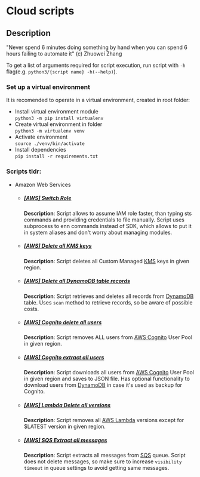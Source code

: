 # Cloud scripts

## Description
"Never spend 6 minutes doing something by hand when you can spend 6 hours failing to automate it" (c) Zhuowei Zhang

To get a list of arguments required for script execution, run script with `-h` flag(e.g. `python3/{script name} -h(--help)`).

### Set up a virtual environment
It is recomended to operate in a virtual environment, created in root folder:

* Install virtual environment module \
`python3 -m pip install virtualenv`
* Create virtual environment in folder \
`python3 -m virtualenv venv`
* Activate environment \
`source ./venv/bin/activate`
* Install dependencies \
`pip install -r requirements.txt`

### Scripts tldr:
* Amazon Web Services
    * ##### [[AWS] Switch Role](aws/sts-switch-role.py)
        **Description**: Script allows to assume IAM role faster, than typing sts commands and providing credentials to file manually. Script uses subprocess to enn commands instead of SDK, which allows to put it in system aliases and don't worry about managing modules.  

    * ##### [[AWS] Delete all KMS keys](aws/kms/delete-keys.py)
        **Description**: Script deletes all Custom Managed [KMS](https://aws.amazon.com/kms/) keys in given region.  

    * ##### [[AWS] Delete all DynamoDB table records](aws/dynamodb/delete-records.py)
        **Description**: Script retrieves and deletes all records from [DynamoDB](https://aws.amazon.com/dynamodb) table. Uses `scan` method to retrieve records, so be aware of possible costs. 

    * ##### [[AWS] Cognito delete all users](aws/cognito/delete-users.py)
        **Description**: Script removes ALL users from [AWS Cognito](https://aws.amazon.com/cognito/) User Pool in given region.
    
    * ##### [[AWS] Cognito extract all users](aws/cognito/extract-users.py)
        **Description**: Script downloads all users from [AWS Cognito](https://aws.amazon.com/cognito/) User Pool in given region and saves to JSON file. Has optional functionality to download users from [DynamoDB](https://aws.amazon.com/dynamodb/) in case it's used as backup for Cognito.

    * ##### [[AWS] Lambda Delete all versions](aws/lambda/delete-versions.py)
        **Description**: Script removes all [AWS Lambda](https://aws.amazon.com/lambda/) versions except for $LATEST version in given region.  
    
    * ##### [[AWS] SQS Extract all messages](aws/sqs/extract-messages.py)
        **Description**: Script extracts all messages from [SQS](https://aws.amazon.com/sqs/) queue. Script does not delete messages, so make sure to increase `visibility timeout` in queue settings to avoid getting same messages. 
